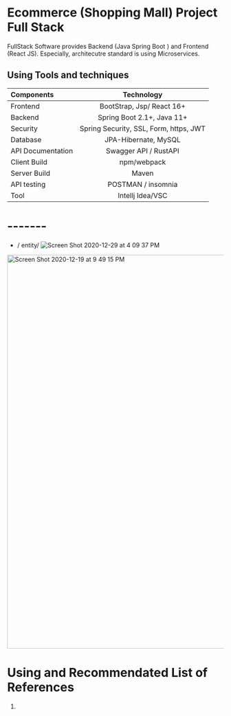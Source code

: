 
#                                           Ecommerce (Shopping Mall) Project Full Stack 
   
   FullStack Software provides Backend (Java Spring Boot ) and Frontend (React JS). 
Especially, architecutre standard is using Microservices. 
## Using Tools and techniques
 
   | Components  | Technology  | 
   | :---        |    :----:   |   
   | Frontend  | BootStrap, Jsp/ React 16+  | 
   | Backend   | Spring Boot 2.1+, Java 11+ |
   | Security |  Spring Security, SSL, Form, https, JWT|
   | Database | JPA-Hibernate,  MySQL|
   | API Documentation	| Swagger API / RustAPI|
   | Client Build | npm/webpack|
   | Server Build| Maven |
   | API testing| POSTMAN / insomnia|
   | Tool | Intellj Idea/VSC|
 
 # -------
 
 
 * / entity/ 
 ![Screen Shot 2020-12-29 at 4 09 37 PM](https://user-images.githubusercontent.com/11626327/103265186-557a7700-49f0-11eb-9a80-2391dd87d65d.png)
 
   
 <img width="917" alt="Screen Shot 2020-12-19 at 9 49 15 PM" src="https://user-images.githubusercontent.com/11626327/102714154-1709fb80-4310-11eb-9a57-2cfb2dbd5207.png">
 
 
#   Using and Recommendated List of References
 1. 
